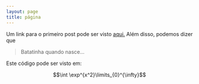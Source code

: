 ```yaml
---
layout: page
title: página
---
```


Um link para o primeiro post pode ser visto [aqui.](/_posts/2019-08-21-criando-uma-postagem-de-blog-com-markdown.md) Além disso, podemos dizer que

>Batatinha quando nasce... 

Este código pode ser visto em:

  $$\int \exp^{x^2}\limits_{0}^{\infty}$$
